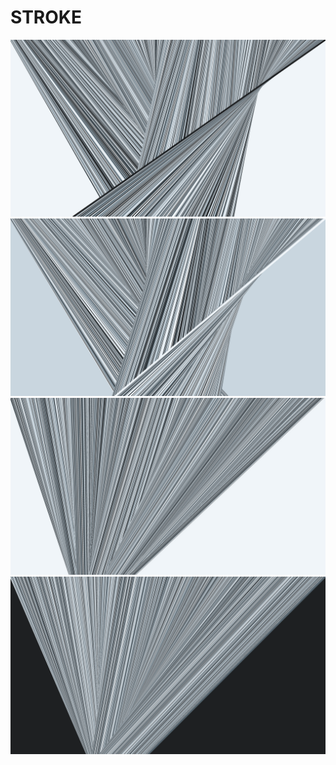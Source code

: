 # STROKE

![](https://raw.githubusercontent.com/naoyashiga/STROKE/master/output/1.png)
![](https://raw.githubusercontent.com/naoyashiga/STROKE/master/output/2.png)
![](https://raw.githubusercontent.com/naoyashiga/STROKE/master/output/3.png)
![](https://raw.githubusercontent.com/naoyashiga/STROKE/master/output/4.png)
